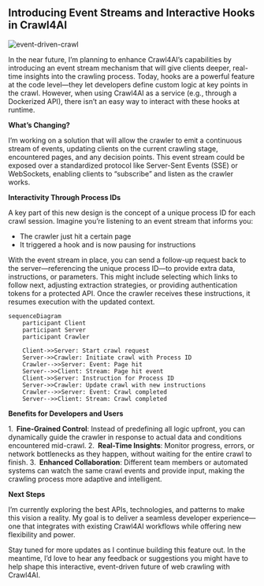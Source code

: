 ## Introducing Event Streams and Interactive Hooks in Crawl4AI

![event-driven-crawl](https://res.cloudinary.com/kidocode/image/upload/t_400x400/v1734344008/15bb8bbb-83ac-43ac-962d-3feb3e0c3bbf_2_tjmr4n.webp)

In the near future, I’m planning to enhance Crawl4AI’s capabilities by introducing an event stream mechanism that will give clients deeper, real-time insights into the crawling process. Today, hooks are a powerful feature at the code level—they let developers define custom logic at key points in the crawl. However, when using Crawl4AI as a service (e.g., through a Dockerized API), there isn’t an easy way to interact with these hooks at runtime.

**What’s Changing?**

I’m working on a solution that will allow the crawler to emit a continuous stream of events, updating clients on the current crawling stage, encountered pages, and any decision points. This event stream could be exposed over a standardized protocol like Server-Sent Events (SSE) or WebSockets, enabling clients to “subscribe” and listen as the crawler works.

**Interactivity Through Process IDs**

A key part of this new design is the concept of a unique process ID for each crawl session. Imagine you’re listening to an event stream that informs you:

- The crawler just hit a certain page  
- It triggered a hook and is now pausing for instructions  


With the event stream in place, you can send a follow-up request back to the server—referencing the unique process ID—to provide extra data, instructions, or parameters. This might include selecting which links to follow next, adjusting extraction strategies, or providing authentication tokens for a protected API. Once the crawler receives these instructions, it resumes execution with the updated context.

```mermaid
sequenceDiagram
    participant Client
    participant Server
    participant Crawler

    Client->>Server: Start crawl request
    Server->>Crawler: Initiate crawl with Process ID
    Crawler-->>Server: Event: Page hit
    Server-->>Client: Stream: Page hit event
    Client->>Server: Instruction for Process ID
    Server->>Crawler: Update crawl with new instructions
    Crawler-->>Server: Event: Crawl completed
    Server-->>Client: Stream: Crawl completed
```

**Benefits for Developers and Users**

1. **Fine-Grained Control**: Instead of predefining all logic upfront, you can dynamically guide the crawler in response to actual data and conditions encountered mid-crawl.
2. **Real-Time Insights**: Monitor progress, errors, or network bottlenecks as they happen, without waiting for the entire crawl to finish.
3. **Enhanced Collaboration**: Different team members or automated systems can watch the same crawl events and provide input, making the crawling process more adaptive and intelligent.

**Next Steps**

I’m currently exploring the best APIs, technologies, and patterns to make this vision a reality. My goal is to deliver a seamless developer experience—one that integrates with existing Crawl4AI workflows while offering new flexibility and power.

Stay tuned for more updates as I continue building this feature out. In the meantime, I’d love to hear any feedback or suggestions you might have to help shape this interactive, event-driven future of web crawling with Crawl4AI.

